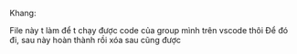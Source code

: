 Khang:

File này t làm để t chạy được code của group mình trên vscode thôi
Để đó đi, sau này hoàn thành rồi xóa sau cũng được